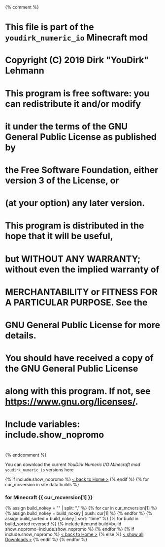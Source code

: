 {% comment %}
# This file is part of the `youdirk_numeric_io` Minecraft mod
# Copyright (C) 2019  Dirk "YouDirk" Lehmann
#
# This program is free software: you can redistribute it and/or modify
# it under the terms of the GNU General Public License as published by
# the Free Software Foundation, either version 3 of the License, or
# (at your option) any later version.
#
# This program is distributed in the hope that it will be useful,
# but WITHOUT ANY WARRANTY; without even the implied warranty of
# MERCHANTABILITY or FITNESS FOR A PARTICULAR PURPOSE.  See the
# GNU General Public License for more details.
#
# You should have received a copy of the GNU General Public License
# along with this program.  If not, see <https://www.gnu.org/licenses/>.

#
# Include variables: include.show_nopromo
#
{% endcomment %}

You can download the current *YouDirk Numeric I/O Minecraft mod*
`youdirk_numeric_io` versions here

{% if include.show_nopromo %}
<span class="more">[< back to Home >](.)</span>
{% endif %}
{% for cur_mcversion in site.data.builds %}
### for Minecraft {{ cur_mcversion[1] }}
{%   assign build_nokey = "" | split: "," %}
{%   for cur in cur_mcversion[1] %}
{%     assign build_nokey = build_nokey | push: cur[1] %}
{%   endfor %}
{%   assign build_sorted = build_nokey | sort: "time" %}
{%   for build in build_sorted reversed %}
{%     include item.md build=build show_nopromo=include.show_nopromo %}
{%   endfor %}
{%   if include.show_nopromo %}
<span class="more">[< back to Home >](.)</span>
{%   else %}
<span class="more">
[< show all Downloads >](downloads)</span>
{%   endif %}
{% endfor %}